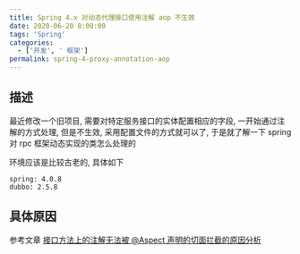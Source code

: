 ```yaml
---
title: Spring 4.x 对动态代理接口使用注解 aop 不生效
date: 2020-06-20 8:00:00
tags: 'Spring'
categories:
  - ['开发', ' 框架']
permalink: spring-4-proxy-annotation-aop
---
```


## 描述

最近修改一个旧项目, 需要对特定服务接口的实体配置相应的字段, 一开始通过注解的方式处理, 但是不生效, 采用配置文件的方式就可以了, 于是就了解一下 spring 对 rpc 框架动态实现的类怎么处理的

环境应该是比较古老的, 具体如下

```
spring: 4.0.8
dubbo: 2.5.8
```

## 具体原因

参考文章 [接口方法上的注解无法被 @Aspect 声明的切面拦截的原因分析](https://my.oschina.net/guangshan/blog/1808373?p=1)
